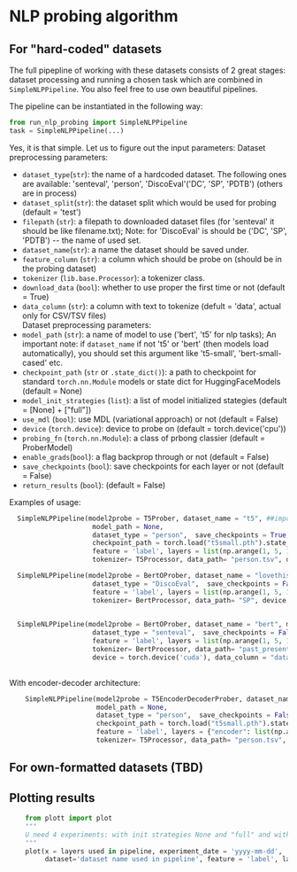 # NLP probing algorithm
## For "hard-coded" datasets
The full pipepline of working with these datasets consists of 2 great stages: dataset processing and running a chosen task which are combined in `SimpleNLPPipeline`.
You also feel free to use own beautiful pipelines.

The pipeline can be instantiated in the following way:
```python
from run_nlp_probing import SimpleNLPPipeline
task = SimpleNLPPipeline(...)
```
Yes, it is that simple. Let us to figure out the input parameters:
Dataset preprocessing parameters:
- `dataset_type`(`str`): the name of a hardcoded dataset. The following ones are available: 'senteval', 'person', 'DiscoEval'('DC', 'SP', 'PDTB') 
(others are in process)
- `dataset_split`(`str`): the dataset split which would be used for probing (default = 'test')
- `filepath` (`str`): a filepath to downloaded dataset files (for 'senteval' it should be like filename.txt); 
Note: for 'DiscoEval' is should be ('DC', 'SP', 'PDTB') -- the name of used set.
- `dataset_name`(`str`): a name the dataset should be saved under.
- `feature_column` (`str`): a column which should be probe on (should be in the probing dataset)
- `tokenizer` (`lib.base.Processor`): a tokenizer class. 
- `download_data` (`bool`): whether to use proper the first time or not (default = True)
- `data_column` (`str`): a column with text to tokenize (defult = 'data', actual only for CSV/TSV files)\
Dataset preprocessing parameters:
- `model_path` (`str`): a name of model to use ('bert', 't5' for nlp tasks); An important note: if `dataset_name` if not 't5' or 'bert' (then models load automatically), you should set this argument like 't5-small', 'bert-small-cased' etc.
- `checkpoint_path` (`str` or `.state_dict()`): a path to checkpoint for standard `torch.nn.Module`  models or state dict for HuggingFaceModels (default = None)        
- `model_init_strategies` (`list`): a list of model initialized stategies (default =  [None] + ["full"])
- `use_mdl` (`bool`): use MDL (variational approach) or not (default = False)
- `device` (`torch.device`): device to probe on (default = torch.device('cpu')) 
- `probing_fn` (`torch.nn.Module`): a class of prbong classier (default = ProberModel)
- `enable_grads`(`bool`): a flag backprop through or not (default = False)
- `save_checkpoints` (`bool`): save checkpoints for each layer or not (default = False) 
- `return_results` (`bool`): (default = False)

Examples of usage:
  ```python
    SimpleNLPPipeline(model2probe = T5Prober, dataset_name = "t5", ##important!!!!
                       model_path = None,
                       dataset_type = "person",  save_checkpoints = True, download_data = True,
                       checkpoint_path = torch.load("t5small.pth").state_dict(),
                       feature = 'label', layers = list(np.arange(1, 5, 1)), 
                       tokenizer= T5Processor, data_path= "person.tsv", device = torch.device('cuda'), data_column = "text")

    SimpleNLPPipeline(model2probe = BertOProber, dataset_name = "lovethisdataset2", model_path = 'bert-base-cased',
                       dataset_type = "DiscoEval",  save_checkpoints = False, 
                       feature = 'label', layers = list(np.arange(1, 5, 1)), 
                       tokenizer= BertProcessor, data_path= "SP", device = torch.device('cuda'), data_column = "data")

    
    SimpleNLPPipeline(model2probe = BertOProber, dataset_name = "bert", model_path = None,
                       dataset_type = "senteval",  save_checkpoints = False, dataset_split = 'train',
                       feature = 'label', layers = list(np.arange(1, 5, 1)), use_mdl = True,
                       tokenizer= BertProcessor, data_path= "past_present.txt", 
                       device = torch.device('cuda'), data_column = "data")
        
  ```
With encoder-decoder architecture:
```python
    SimpleNLPPipeline(model2probe = T5EncoderDecoderProber, dataset_name = "t5",
                      model_path = None,
                      dataset_type = "person",  save_checkpoints = False, download_data = False,
                      checkpoint_path = torch.load("t5small.pth").state_dict(),
                      feature = 'label', layers = {"encoder": list(np.arange(1, 5, 1)), "decoder": list(np.arange(1, 5, 1))}, 
                      tokenizer= T5Processor, data_path= "person.tsv", device = torch.device('cuda'), data_column = "text")


```
  
## For own-formatted datasets (TBD)

## Plotting results
```python
    from plott import plot
    """
    U need 4 experiments: with init strategies None and "full" and with use_mdl = False, True to plot.
    """
    plot(x = layers used in pipeline, experiment_date = 'yyyy-mm-dd', 
         dataset='dataset name used in pipeline', feature = 'label', lang="en", grads='enabled grads in pipeline')
```
